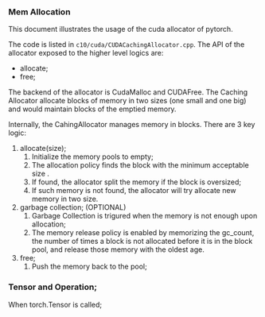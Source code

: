 ### Mem Allocation 
This document illustrates the usage of the cuda allocator of pytorch. 

The code is listed in `c10/cuda/CUDACachingAllocator.cpp`. The API of the allocator exposed to the higher level logics are: 
- allocate; 
- free; 

The backend of the allocator is CudaMalloc and CUDAFree. The Caching Allocator allocate blocks of memory in two sizes (one small and one big) and would maintain blocks of the emptied memory.   

Internally, the CahingAllocator manages memory in blocks. There are 3 key logic: 
1. allocate(size); 
   1. Initialize the memory pools to empty; 
   2. The allocation policy finds the block with the minimum acceptable size .
   3. If found, the allocator split the memory if the block is oversized;  
   4. If such memory is not found, the allocator will try allocate new memory in two size. 
2. garbage collection; (OPTIONAL)
   1. Garbage Collection is trigured when the memory is not enough upon allocation; 
   2. The memory release policy is enabled by memorizing the gc_count, the number of times a block is not allocated before it is in the block pool, and release those memory with the oldest age.  
3. free; 
   1. Push the memory back to the pool;  


### Tensor and Operation;
When torch.Tensor is called; 
